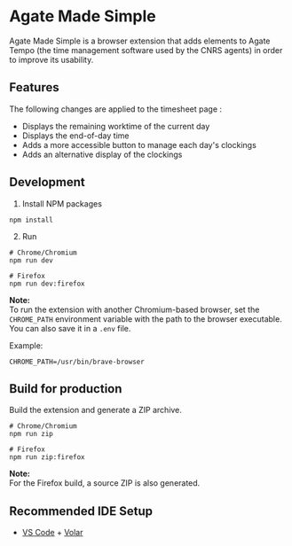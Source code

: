 # Agate Made Simple

Agate Made Simple is a browser extension that adds elements to Agate Tempo (the time management software used by the CNRS agents) in order to improve its usability.

## Features

The following changes are applied to the timesheet page :

- Displays the remaining worktime of the current day
- Displays the end-of-day time
- Adds a more accessible button to manage each day's clockings
- Adds an alternative display of the clockings

## Development

1. Install NPM packages

```Shell
npm install
```

2. Run

```Shell
# Chrome/Chromium
npm run dev

# Firefox
npm run dev:firefox
```

**Note:**  
To run the extension with another Chromium-based browser, set the `CHROME_PATH` environment variable with the path to the browser executable. You can also save it in a `.env` file.

Example:
```Shell
CHROME_PATH=/usr/bin/brave-browser
```

## Build for production

Build the extension and generate a ZIP archive.

```Shell
# Chrome/Chromium
npm run zip

# Firefox
npm run zip:firefox
```

**Note:**  
For the Firefox build, a source ZIP is also generated.


## Recommended IDE Setup

- [VS Code](https://code.visualstudio.com/) + [Volar](https://marketplace.visualstudio.com/items?itemName=Vue.volar)
